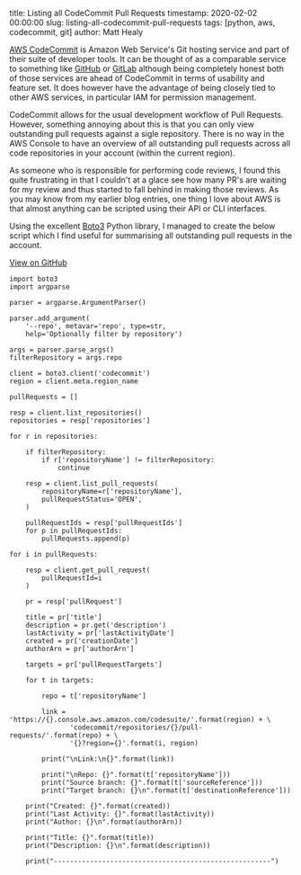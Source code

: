title: Listing all CodeCommit Pull Requests
timestamp: 2020-02-02 00:00:00
slug: listing-all-codecommit-pull-requests
tags: [python, aws, codecommit, git]
author: Matt Healy

<a href="https://aws.amazon.com/codecommit/">AWS CodeCommit</a> is Amazon Web Service's Git hosting service and part of their suite of developer tools. It can be thought of as a comparable service to something like <a href="https://github.com/">GitHub</a> or <a href="https://about.gitlab.com/">GitLab</a> although being completely honest both of those services are ahead of CodeCommit in terms of usability and feature set. It does however have the advantage of being closely tied to other AWS services, in particular IAM for permission management.

CodeCommit allows for the usual development workflow of Pull Requests. However, something annoying about this is that you can only view outstanding pull requests against a sigle repository. There is no way in the AWS Console to have an overview of all outstanding pull requests across all code repositories in your account (within the current region).

As someone who is responsible for performing code reviews, I found this quite frustrating in that I couldn't at a glace see how many PR's are waiting for my review and thus started to fall behind in making those reviews. As you may know from my earlier blog entries, one thing I love about AWS is that almost anything can be scripted using their API or CLI interfaces.

Using the excellent <a href="https://boto3.amazonaws.com/v1/documentation/api/latest/index.html">Boto3</a> Python library, I managed to create the below script which I find useful for summarising all outstanding pull requests in the account.

<a href="https://gist.github.com/MattHealy/d9a73f32a19b426bb440770edc2c9da7">View on GitHub</a>

    import boto3
    import argparse

    parser = argparse.ArgumentParser()

    parser.add_argument(
        '--repo', metavar='repo', type=str,
        help='Optionally filter by repository')

    args = parser.parse_args()
    filterRepository = args.repo

    client = boto3.client('codecommit')
    region = client.meta.region_name

    pullRequests = []

    resp = client.list_repositories()
    repositories = resp['repositories']

    for r in repositories:

        if filterRepository:
            if r['repositoryName'] != filterRepository:
                continue

        resp = client.list_pull_requests(
            repositoryName=r['repositoryName'],
            pullRequestStatus='OPEN',
        )

        pullRequestIds = resp['pullRequestIds']
        for p in pullRequestIds:
            pullRequests.append(p)

    for i in pullRequests:

        resp = client.get_pull_request(
            pullRequestId=i
        )

        pr = resp['pullRequest']

        title = pr['title']
        description = pr.get('description')
        lastActivity = pr['lastActivityDate']
        created = pr['creationDate']
        authorArn = pr['authorArn']

        targets = pr['pullRequestTargets']

        for t in targets:

            repo = t['repositoryName']

            link = 'https://{}.console.aws.amazon.com/codesuite/'.format(region) + \
                   'codecommit/repositories/{}/pull-requests/'.format(repo) + \
                   '{}?region={}'.format(i, region)

            print("\nLink:\n{}".format(link))

            print("\nRepo: {}".format(t['repositoryName']))
            print("Source branch: {}".format(t['sourceReference']))
            print("Target branch: {}\n".format(t['destinationReference']))

        print("Created: {}".format(created))
        print("Last Activity: {}".format(lastActivity))
        print("Author: {}\n".format(authorArn))

        print("Title: {}".format(title))
        print("Description: {}\n".format(description))

        print("------------------------------------------------------")
